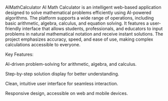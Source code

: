 AIMathCalculator
AI Math Calculator is an intelligent web-based application designed to solve mathematical problems efficiently using AI-powered algorithms. The platform supports a wide range of operations, including basic arithmetic, algebra, calculus, and equation solving. It features a user-friendly interface that allows students, professionals, and educators to input problems in natural mathematical notation and receive instant solutions. The project emphasizes accuracy, speed, and ease of use, making complex calculations accessible to everyone.

Key Features:

AI-driven problem-solving for arithmetic, algebra, and calculus.

Step-by-step solution display for better understanding.

Clean, intuitive user interface for seamless interaction.

Responsive design, accessible on web and mobile devices.


